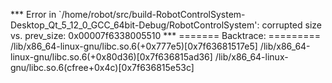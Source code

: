*** Error in `/home/robot/src/build-RobotControlSystem-Desktop_Qt_5_12_0_GCC_64bit-Debug/RobotControlSystem': corrupted size vs. prev_size: 0x00007f6338005510 ***
======= Backtrace: =========
/lib/x86_64-linux-gnu/libc.so.6(+0x777e5)[0x7f63681517e5]
/lib/x86_64-linux-gnu/libc.so.6(+0x80d36)[0x7f636815ad36]
/lib/x86_64-linux-gnu/libc.so.6(cfree+0x4c)[0x7f636815e53c]